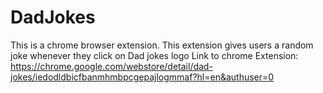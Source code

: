 # DadJokes
This is a chrome browser extension. This extension gives users a random joke whenever they click on Dad jokes logo
Link to chrome Extension: https://chrome.google.com/webstore/detail/dad-jokes/iedodldbicfbanmhmbpcgepajlogmmaf?hl=en&authuser=0
